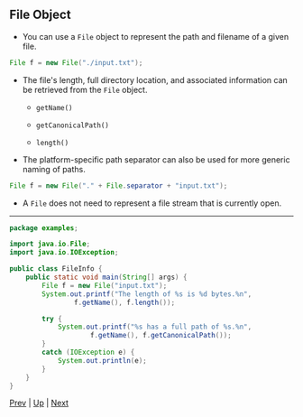 ## File Object

* You can use a `File` object to represent the path and filename of a given file.

```java
File f = new File("./input.txt");
```

  * The file's length, full directory location, and associated information can be retrieved from the `File` object.

    * `getName()`

    * `getCanonicalPath()`

    * `length()`

  * The platform-specific path separator can also be used for more generic naming of paths.

```java
File f = new File("." + File.separator + "input.txt");
```

  * A `File` does not need to represent a file stream that is currently open.

<hr>

```java
package examples;

import java.io.File;
import java.io.IOException;

public class FileInfo {
    public static void main(String[] args) {
        File f = new File("input.txt");
        System.out.printf("The length of %s is %d bytes.%n",
                f.getName(), f.length());

        try {
            System.out.printf("%s has a full path of %s.%n",
                    f.getName(), f.getCanonicalPath());
        }
        catch (IOException e) {
            System.out.println(e);
        }
    }
}

```

[Prev](OverviewofStreams.md) | [Up](../README.md) | [Next](BinaryInputandOutput.md)

